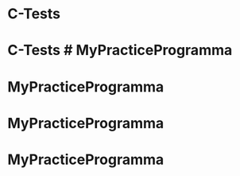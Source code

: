 # C-Tests
# C-Tests # MyPracticeProgramma
# MyPracticeProgramma
# MyPracticeProgramma
# MyPracticeProgramma
